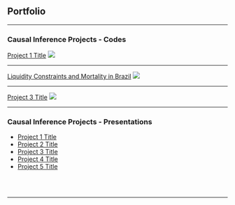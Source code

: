 ## Portfolio

---

### Causal Inference Projects - Codes

[Project 1 Title](/sample_page)
<img src="images/dummy_thumbnail.jpg?raw=true"/>

---
[Liquidity Constraints and Mortality in Brazil](/pdf/LiquidityMortality_seminar_git.pdf)
<img src="images/dummy_thumbnail.jpg?raw=true"/>

---
[Project 3 Title](http://example.com/)
<img src="images/dummy_thumbnail.jpg?raw=true"/>

---

### Causal Inference Projects - Presentations

- [Project 1 Title](http://example.com/)
- [Project 2 Title](http://example.com/)
- [Project 3 Title](http://example.com/)
- [Project 4 Title](http://example.com/)
- [Project 5 Title](http://example.com/)





<br><br>



---



